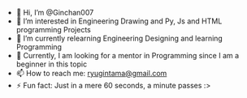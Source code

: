 - 👋 Hi, I’m @Ginchan007
- 👀 I’m interested in Engineering Drawing and Py, Js and HTML programming Projects
- 🌱 I’m currently relearning Engineering Designing and learning Programming
- 💞️ Currently, I am looking for a mentor in Programming since I am a beginner in this topic
- 📫 How to reach me: ryugintama@gmail.com
- ⚡ Fun fact: Just in a mere 60 seconds, a minute passes :>

<!---
Ginchan007/Ginchan007 is a ✨ special ✨ repository because its `README.md` (this file) appears on your GitHub profile.
You can click the Preview link to take a look at your changes.
--->
